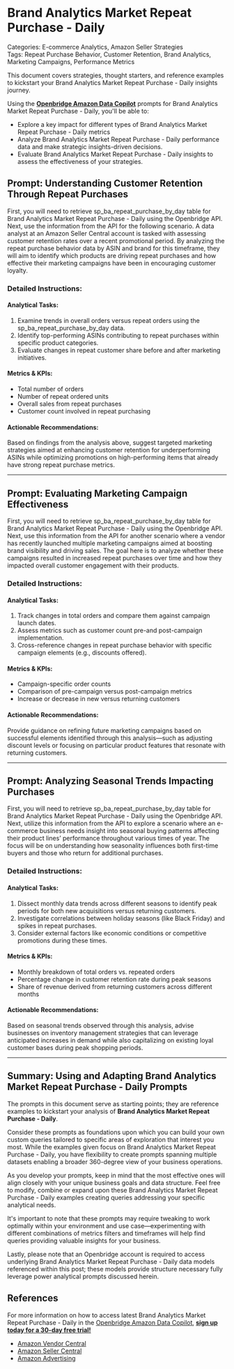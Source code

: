 # Brand Analytics Market Repeat Purchase - Daily

Categories: E-commerce Analytics, Amazon Seller Strategies  
Tags: Repeat Purchase Behavior, Customer Retention, Brand Analytics, Marketing Campaigns, Performance Metrics

This document covers strategies, thought starters, and reference examples to kickstart your Brand Analytics Market Repeat Purchase - Daily insights journey.

Using the <a href="https://chatgpt.com/g/g-Sg4qP7r3v-openbridge-data-copilot" target="_blank"><strong>Openbridge Amazon Data Copilot</strong></a> prompts for Brand Analytics Market Repeat Purchase - Daily, you'll be able to:

- Explore a key impact for different types of Brand Analytics Market Repeat Purchase - Daily metrics
- Analyze Brand Analytics Market Repeat Purchase - Daily performance data and make strategic insights-driven decisions.
- Evaluate Brand Analytics Market Repeat Purchase - Daily insights to assess the effectiveness of your strategies.

## Prompt: Understanding Customer Retention Through Repeat Purchases

First, you will need to retrieve sp_ba_repeat_purchase_by_day table for Brand Analytics Market Repeat Purchase - Daily using the Openbridge API. Next, use the information from the API for the following scenario. A data analyst at an Amazon Seller Central account is tasked with assessing customer retention rates over a recent promotional period. By analyzing the repeat purchase behavior data by ASIN and brand for this timeframe, they will aim to identify which products are driving repeat purchases and how effective their marketing campaigns have been in encouraging customer loyalty.

### Detailed Instructions:
#### Analytical Tasks:
1. Examine trends in overall orders versus repeat orders using the sp_ba_repeat_purchase_by_day data.
2. Identify top-performing ASINs contributing to repeat purchases within specific product categories.
3. Evaluate changes in repeat customer share before and after marketing initiatives.

#### Metrics & KPIs:
- Total number of orders
- Number of repeat ordered units
- Overall sales from repeat purchases
- Customer count involved in repeat purchasing

#### Actionable Recommendations:
Based on findings from the analysis above, suggest targeted marketing strategies aimed at enhancing customer retention for underperforming ASINs while optimizing promotions on high-performing items that already have strong repeat purchase metrics.

---

## Prompt: Evaluating Marketing Campaign Effectiveness 

First, you will need to retrieve sp_ba_repeat_purchase_by_day table for Brand Analytics Market Repeat Purchase - Daily using the Openbridge API. Next, use this information from the API for another scenario where a vendor has recently launched multiple marketing campaigns aimed at boosting brand visibility and driving sales. The goal here is to analyze whether these campaigns resulted in increased repeat purchases over time and how they impacted overall customer engagement with their products.

### Detailed Instructions:
#### Analytical Tasks:
1. Track changes in total orders and compare them against campaign launch dates.
2. Assess metrics such as customer count pre-and post-campaign implementation.
3. Cross-reference changes in repeat purchase behavior with specific campaign elements (e.g., discounts offered).

#### Metrics & KPIs:
- Campaign-specific order counts 
- Comparison of pre-campaign versus post-campaign metrics
- Increase or decrease in new versus returning customers

#### Actionable Recommendations:
Provide guidance on refining future marketing campaigns based on successful elements identified through this analysis—such as adjusting discount levels or focusing on particular product features that resonate with returning customers.

---

## Prompt: Analyzing Seasonal Trends Impacting Purchases 

First, you will need to retrieve sp_ba_repeat_purchase_by_day table for Brand Analytics Market Repeat Purchase - Daily using the Openbridge API. Next, utilize this information from the API to explore a scenario where an e-commerce business needs insight into seasonal buying patterns affecting their product lines’ performance throughout various times of year. The focus will be on understanding how seasonality influences both first-time buyers and those who return for additional purchases.

### Detailed Instructions:
#### Analytical Tasks:
1. Dissect monthly data trends across different seasons to identify peak periods for both new acquisitions versus returning customers.
2. Investigate correlations between holiday seasons (like Black Friday) and spikes in repeat purchases.
3. Consider external factors like economic conditions or competitive promotions during these times.

#### Metrics & KPIs:
- Monthly breakdown of total orders vs. repeated orders 
- Percentage change in customer retention rate during peak seasons 
- Share of revenue derived from returning customers across different months

#### Actionable Recommendations:
Based on seasonal trends observed through this analysis, advise businesses on inventory management strategies that can leverage anticipated increases in demand while also capitalizing on existing loyal customer bases during peak shopping periods.

---

## Summary: Using and Adapting Brand Analytics Market Repeat Purchase - Daily Prompts
The prompts in this document serve as starting points; they are reference examples to kickstart your analysis of **Brand Analytics Market Repeat Purchase - Daily**.

Consider these prompts as foundations upon which you can build your own custom queries tailored to specific areas of exploration that interest you most. While the examples given focus on Brand Analytics Market Repeat Purchase - Daily, you have flexibility to create prompts spanning multiple datasets enabling a broader 360-degree view of your business operations.

As you develop your prompts, keep in mind that the most effective ones will align closely with your unique business goals and data structure. Feel free to modify, combine or expand upon these Brand Analytics Market Repeat Purchase - Daily examples creating queries addressing your specific analytical needs.

It's important to note that these prompts may require tweaking to work optimally within your environment and use case—experimenting with different combinations of metrics filters and timeframes will help find queries providing valuable insights for your business.

Lastly, please note that an Openbridge account is required to access underlying Brand Analytics Market Repeat Purchase - Daily data models referenced within this post; these models provide structure necessary fully leverage power analytical prompts discussed herein.

## References   
For more information on how to access latest Brand Analytics Market Repeat Purchase - Daily in the <a href="https://chatgpt.com/g/g-Sg4qP7r3v-openbridge-data-copilot" target="_blank">Openbridge Amazon Data Copilot</a>, <a href="https://openbridge.com" target="_blank"><strong>sign up today for a 30-day free trial!</strong></a>

<ul>
<li> <a href="https://www.openbridge.com/amazon-vendor-central/" target="_blank">Amazon Vendor Central</a> </li>
<li> <a href="https://www.openbridge.com/amazon-selling-partner/" target="_blank">Amazon Seller Central</a> </li>
<li> <a href="https://www.openbridge.com/amazon-advertising/" target="_blank">Amazon Advertising</a> </li>
</ul>